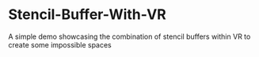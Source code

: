 # Stencil-Buffer-With-VR
A simple demo showcasing the combination of stencil buffers within VR to create some impossible spaces
